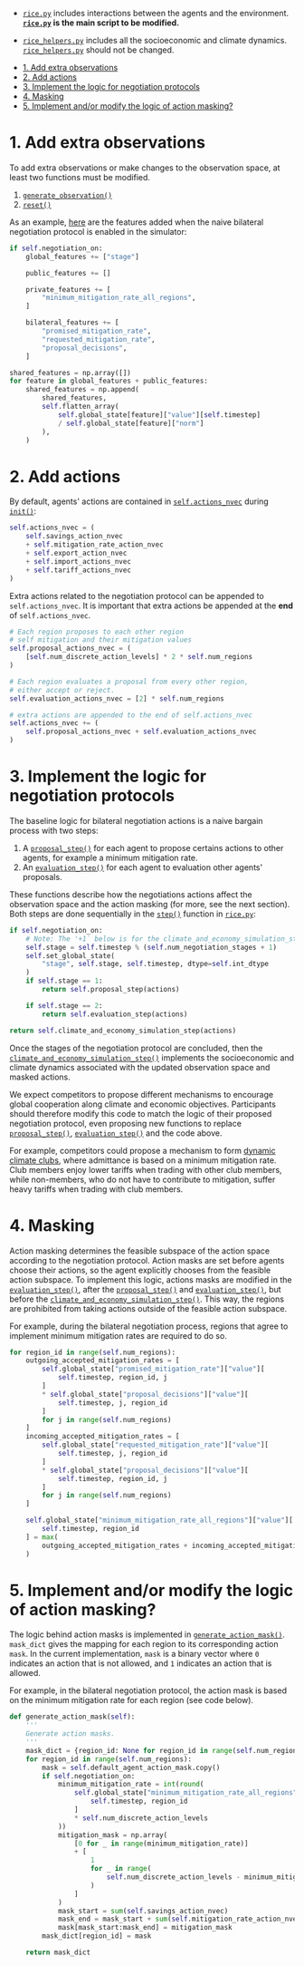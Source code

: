 

* [``rice.py``](https://github.com/mila-iqia/climate-cooperation-competition/blob/main/rice.py) includes interactions between the agents and the environment. **[``rice.py``](https://github.com/mila-iqia/climate-cooperation-competition/blob/main/rice.py) is the main script to be modified.**

* [``rice_helpers.py``](https://github.com/mila-iqia/climate-cooperation-competition/blob/main/rice_helpers.py) includes all the socioeconomic and climate dynamics. [``rice_helpers.py``](https://github.com/mila-iqia/climate-cooperation-competition/blob/main/rice_helpers.py) should not be changed.

<!-- TOC -->

- [1. Add extra observations](#1-add-extra-observations)
- [2. Add actions](#2-add-actions)
- [3. Implement the logic for negotiation protocols](#3-implement-the-logic-for-negotiation-protocols)
- [4. Masking](#4-masking)
- [5. Implement and/or modify the logic of action masking?](#5-implement-andor-modify-the-logic-of-action-masking)

<!-- /TOC -->


# 1. Add extra observations

To add extra observations or make changes to the observation space, at least two functions must be modified.
1.   [`generate_observation()`](https://github.com/mila-iqia/climate-cooperation-competition/blob/main/rice.py#L379)
2.   [`reset()`](https://github.com/mila-iqia/climate-cooperation-competition/blob/)

As an example, [here](https://github.com/mila-iqia/climate-cooperation-competition/blob/main/rice.py#L428) are the features added when the naive bilateral negotiation protocol is enabled in the simulator: 

```python
if self.negotiation_on:
    global_features += ["stage"]

    public_features += []

    private_features += [
        "minimum_mitigation_rate_all_regions",
    ]

    bilateral_features += [
        "promised_mitigation_rate",
        "requested_mitigation_rate",
        "proposal_decisions",
    ]

shared_features = np.array([])
for feature in global_features + public_features:
    shared_features = np.append(
        shared_features,
        self.flatten_array(
            self.global_state[feature]["value"][self.timestep]
            / self.global_state[feature]["norm"]
        ),
    )
```

# 2. Add actions

By default, agents' actions are contained in [`self.actions_nvec`](https://github.com/mila-iqia/climate-cooperation-competition/blob/main/rice.py#L136) during [`init()`](https://github.com/mila-iqia/climate-cooperation-competition/blob/main/rice.py#L64):

```python
self.actions_nvec = (
    self.savings_action_nvec
    + self.mitigation_rate_action_nvec
    + self.export_action_nvec
    + self.import_actions_nvec
    + self.tariff_actions_nvec
)
```

Extra actions related to the negotiation protocol can be appended to `self.actions_nvec`.
It is important that extra actions be appended at the **end** of `self.actions_nvec`.
``` python 
# Each region proposes to each other region
# self mitigation and their mitigation values
self.proposal_actions_nvec = (
    [self.num_discrete_action_levels] * 2 * self.num_regions
)

# Each region evaluates a proposal from every other region,
# either accept or reject.
self.evaluation_actions_nvec = [2] * self.num_regions

# extra actions are appended to the end of self.actions_nvec
self.actions_nvec += (
    self.proposal_actions_nvec + self.evaluation_actions_nvec
)

```

# 3. Implement the logic for negotiation protocols

The baseline logic for bilateral negotiation actions is a naive bargain process with two steps:
1. A [``proposal_step()``](https://github.com/mila-iqia/climate-cooperation-competition/blob/main/rice.py#L536) for each agent to propose certains actions to other agents, for example a minimum mitigation rate.
2. An [``evaluation_step()``](https://github.com/mila-iqia/climate-cooperation-competition/blob/main/rice.py#L585) for each agent to evaluation other agents' proposals. 

These functions describe how the negotiations actions affect the observation space and the action masking (for more, see the next section).
Both steps are done sequentially in the [``step()``](https://github.com/mila-iqia/climate-cooperation-competition/blob/main/rice.py#L346) function in [``rice.py``](https://github.com/mila-iqia/climate-cooperation-competition/blob/main/rice.py): 

```python
if self.negotiation_on:
    # Note: The '+1` below is for the climate_and_economy_simulation_step
    self.stage = self.timestep % (self.num_negotiation_stages + 1)
    self.set_global_state(
        "stage", self.stage, self.timestep, dtype=self.int_dtype
    )
    if self.stage == 1:
        return self.proposal_step(actions)

    if self.stage == 2:
        return self.evaluation_step(actions)

return self.climate_and_economy_simulation_step(actions)
```
Once the stages of the negotiation protocol are concluded, then the [`climate_and_economy_simulation_step()`](https://github.com/mila-iqia/climate-cooperation-competition/blob/main/rice.py#L651) implements the socioeconomic and climate dynamics associated with the updated observation space and masked actions.

We expect competitors to propose different mechanisms to encourage global cooperation along climate and economic objectives.
Participants should therefore modify this code to match the logic of their proposed negotiation protocol, even proposing new functions to replace [``proposal_step()``](https://github.com/mila-iqia/climate-cooperation-competition/blob/main/rice.py#L536), [``evaluation_step()``](https://github.com/mila-iqia/climate-cooperation-competition/blob/main/rice.py#L585) and the code above.

For example, competitors could propose a mechanism to form [dynamic climate clubs](https://williamnordhaus.com/publications/climate-clubs-overcoming-free-riding-international-climate-policy), where admittance is based on a minimum mitigation rate. Club members enjoy lower tariffs when trading with other club members, while non-members, who do not have to contribute to mitigation, suffer heavy tariffs when trading with club members.

# 4. Masking

Action masking determines the feasible subspace of the action space according to the negotiation protocol. Action masks are set before agents choose their actions, so the agent explicitly chooses from the feasible action subspace.
To implement this logic, actions masks are modified in the [``evaluation_step()``](https://github.com/mila-iqia/climate-cooperation-competition/blob/main/rice.py#L585), after the [``proposal_step()``](https://github.com/mila-iqia/climate-cooperation-competition/blob/main/rice.py#L536) and [``evaluation_step()``](https://github.com/mila-iqia/climate-cooperation-competition/blob/main/rice.py#L585), but before the [`climate_and_economy_simulation_step()`](https://github.com/mila-iqia/climate-cooperation-competition/blob/main/rice.py#L651). This way, the regions are prohibited from taking actions outside of the feasible action subspace.

For example, during the bilateral negotiation process, regions that agree to implement minimum mitigation rates are required to do so. 

```python
for region_id in range(self.num_regions):
    outgoing_accepted_mitigation_rates = [
        self.global_state["promised_mitigation_rate"]["value"][
            self.timestep, region_id, j
        ]
        * self.global_state["proposal_decisions"]["value"][
            self.timestep, j, region_id
        ]
        for j in range(self.num_regions)
    ]
    incoming_accepted_mitigation_rates = [
        self.global_state["requested_mitigation_rate"]["value"][
            self.timestep, j, region_id
        ]
        * self.global_state["proposal_decisions"]["value"][
            self.timestep, region_id, j
        ]
        for j in range(self.num_regions)
    ]

    self.global_state["minimum_mitigation_rate_all_regions"]["value"][
        self.timestep, region_id
    ] = max(
        outgoing_accepted_mitigation_rates + incoming_accepted_mitigation_rates
    )
```

# 5. Implement and/or modify the logic of action masking?

The logic behind action masks is implemented in [`generate_action_mask()`](https://github.com/mila-iqia/climate-cooperation-competition/blob/main/rice.py#L506).
`mask_dict` gives the mapping for each region to its corresponding action `mask`. In the current implementation, `mask` is a binary vector where `0` indicates an action that is not allowed, and `1` indicates an action that is allowed.

For example, in the bilateral negotiation protocol, the action mask is based on the minimum mitigation rate for each region (see code below).
```python
def generate_action_mask(self):
    '''
    Generate action masks.
    '''
    mask_dict = {region_id: None for region_id in range(self.num_regions)}
    for region_id in range(self.num_regions):
        mask = self.default_agent_action_mask.copy()
        if self.negotiation_on:
            minimum_mitigation_rate = int(round(
                self.global_state["minimum_mitigation_rate_all_regions"]["value"][
                    self.timestep, region_id
                ]
                * self.num_discrete_action_levels
            ))
            mitigation_mask = np.array(
                [0 for _ in range(minimum_mitigation_rate)]
                + [
                    1
                    for _ in range(
                        self.num_discrete_action_levels - minimum_mitigation_rate
                    )
                ]
            )
            mask_start = sum(self.savings_action_nvec)
            mask_end = mask_start + sum(self.mitigation_rate_action_nvec)
            mask[mask_start:mask_end] = mitigation_mask
        mask_dict[region_id] = mask

    return mask_dict
```

